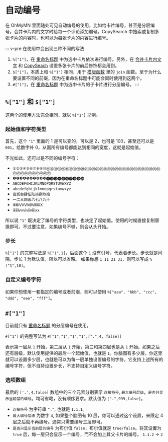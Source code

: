 # 自动编号

在 OhMyMN 里面随处可见自动编号的使用，比如给卡片编号，甚至是分层编号。合并卡片内的文字时给每一个评论添加编号。CopySearch 中搜索或复制多张卡片的内容时，也可以为每张卡片的内容进行编号。

::: v-pre
在使用中会出现三种不同的写法

1. `%["1"]`，在 [重命名标题](modules/magicaction4card.md#重命名标题) 中为选中卡片依次进行编号。另外，在 [合并卡片内文字](modules/magicaction4card.md#合并卡片内文字) 和 [CopySeach](modules/copysearch.md) 设置多张卡片的前后修饰都会用到。
2. `$["1"]`，本质上和 `%["1"]` 相同，用于 [模版函数](vars.md#函数) 里的 `join` 函数。至于为什么要设置不同的前缀，因为在重命名标题中可能会同时使用到这两个。
3. `#["1"]`，在 [重命名标题](modules/magicaction4card.md#重命名标题) 中为选中卡片的子卡片进行分层编号。
   :::

## `%["1"]` 和 `$["1"]`

这两个的使用方法完全相同，就以 `%["1"]` 举例。

### 起始值和字符类型

首先，这个 `"1"` 里面的 1 是可以变的，可以是 2，也可是 100，甚至还可以是 `001`，给数字补 0，从而所有编号都能达到相同的宽度，这就是起始值。

不光如此，还可以是不同的编号字符：

- `①②③④⑤⑥⑦⑧⑨⑩⑪⑫⑬⑭⑮⑯⑰⑱⑲⑳㉑㉒㉓㉔㉕㉖㉗㉘㉙㉚㉛㉜㉝㉞㉟㊱㊲㊳㊴㊵㊶㊷㊸㊹㊺㊻㊼㊽㊾㊿`
- `❶❷❸❹❺❻❼❽❾❿⓫⓬⓭⓮⓯⓰⓱⓲⓳⓴`
- `ABCDEFGHIJKLMNOPQRSTUVWXYZ`
- `abcdefghijklmnopqrstuvwxyz`
- `壹贰叁肆伍陆柒捌玖拾`
- `一二三四五六七八九十`
- `ⅠⅡⅢⅣⅤⅥⅦⅧⅨⅩ`
- `ⅰⅱⅲⅳⅴⅵⅶⅷⅸⅹ`

所以说 `"1"` 既决定了编号的字符类型，也决定了起始值。使用的时候直接复制替换即可。不过要注意，如果编号不够，则会从头开始。

### 步长

`%["1"]` 的完整写法是 `%["1",1]`，后面这个 `1` 没有引号，代表着步长。步长就是间隔，步长 1 为默认值，所以可以省略。
如果你想 `1 11 21 31`，则可以写成 `%["1",10]`。

### 自定义编号字符

如果你想使用一套指定的编号或者前缀，则可以使用 `%["aaa", "bbb", "ccc", "ddd", "eee", "fff"]`。

## `#["1"]`

目前就只有 [重命名标题](modules/magicaction4card.md#重命名标题) 的分层编号在使用。

`#["1"]` 的完整写法为 `#["1","1","1","1",[".",4, false]]`

表示第一层从 `1` 开始，第二层从 `1` 开始，第三和第四层也是从 `1` 开始。如果之后还有层级，默认使用提供的最后一个起始值，也就是 `1`。你脑图有多少层，你这里就可以设置多少层，也就是可以为每一层单独设置编号的字符。它支持上述所有的编号字符，但不自持设置步长，不支持自定义编号字符。

### 选项数组

最后的 `['.',4,false]` 数组中的三个元素分别表示 `连接符号`, `最大编号层级`，`是否只显示当前层的编号`。均可省略，没有顺序要求。默认值为 `[".",999,false]`。

- `连接符号` 为字符串 `"."`, 也就是 `1.1.1`。
- `最大编号层级` 为数字 `4`, 如果整个脑图有 10 层，你可以通过这个设置，来限定 4 层之后就不再编号。通常只需要编号三层即可。
- `是否只显示当前层的编号` 为布尔值 `false`，布尔值就是 `true/false`。将其设置为 `true` 后，每一层只会显示一个编号，而不会加上其父卡片的编号。 `1.1.2` -> `2`
